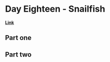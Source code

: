 # Day Eighteen - Snailfish

[**Link**](https://adventofcode.com/2021/day/18)

## Part one

## Part two
